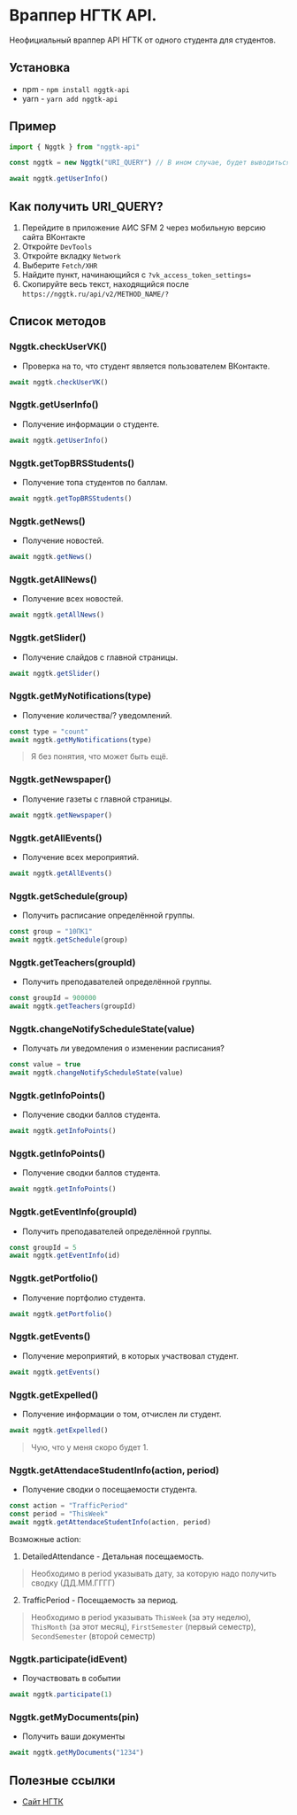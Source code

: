 # Враппер НГТК API.
Неофициальный враппер API НГТК от одного студента для студентов.

## Установка
* npm - `npm install nggtk-api`
* yarn - `yarn add nggtk-api`

## Пример
```js
import { Nggtk } from "nggtk-api"

const nggtk = new Nggtk("URI_QUERY") // В ином случае, будет выводиться ошибка "Sender's signature is not correct".

await nggtk.getUserInfo()
```

## Как получить URI_QUERY?
1. Перейдите в приложение АИС SFM 2 через мобильную версию сайта ВКонтакте
2. Откройте `DevTools`
3. Откройте вкладку `Network`
4. Выберите `Fetch/XHR`
5. Найдите пункт, начинающийся с `?vk_access_token_settings=`
6. Скопируйте весь текст, находящийся после `https://nggtk.ru/api/v2/METHOD_NAME/?`

## Список методов
### Nggtk.checkUserVK()
* Проверка на то, что студент является пользователем ВКонтакте.
```js
await nggtk.checkUserVK()
```

### Nggtk.getUserInfo()
* Получение информации о студенте.
```js
await nggtk.getUserInfo()
```

### Nggtk.getTopBRSStudents()
* Получение топа студентов по баллам.
```js
await nggtk.getTopBRSStudents()
```

### Nggtk.getNews()
* Получение новостей.
```js
await nggtk.getNews()
```

### Nggtk.getAllNews()
* Получение всех новостей.
```js
await nggtk.getAllNews()
```

### Nggtk.getSlider()
* Получение слайдов с главной страницы.
```js
await nggtk.getSlider()
```

### Nggtk.getMyNotifications(type)
* Получение количества/? уведомлений.
```js
const type = "count"
await nggtk.getMyNotifications(type)
```
> Я без понятия, что может быть ещё.

### Nggtk.getNewspaper()
* Получение газеты с главной страницы.
```js
await nggtk.getNewspaper()
```

### Nggtk.getAllEvents()
* Получение всех мероприятий.
```js
await nggtk.getAllEvents()
```

### Nggtk.getSchedule(group)
* Получить расписание определённой группы.
```js
const group = "10ПК1"
await nggtk.getSchedule(group)
```

### Nggtk.getTeachers(groupId)
* Получить преподавателей определённой группы.
```js
const groupId = 900000
await nggtk.getTeachers(groupId)
```

### Nggtk.changeNotifyScheduleState(value)
* Получать ли уведомления о изменении расписания?
```js
const value = true
await nggtk.changeNotifyScheduleState(value)
```

### Nggtk.getInfoPoints()
* Получение сводки баллов студента.
```js
await nggtk.getInfoPoints()
```

### Nggtk.getInfoPoints()
* Получение сводки баллов студента.
```js
await nggtk.getInfoPoints()
```

### Nggtk.getEventInfo(groupId)
* Получить преподавателей определённой группы.
```js
const groupId = 5
await nggtk.getEventInfo(id)
```

### Nggtk.getPortfolio()
* Получение портфолио студента.
```js
await nggtk.getPortfolio()
```

### Nggtk.getEvents()
* Получение мероприятий, в которых участвовал студент.
```js
await nggtk.getEvents()
```

### Nggtk.getExpelled()
* Получение информации о том, отчислен ли студент.
```js
await nggtk.getExpelled()
```
> Чую, что у меня скоро будет 1.

### Nggtk.getAttendaceStudentInfo(action, period)
* Получение сводки о посещаемости студента.
```js
const action = "TrafficPeriod"
const period = "ThisWeek"
await nggtk.getAttendaceStudentInfo(action, period)
```
Возможные action: 
1. DetailedAttendance - Детальная посещаемость.
> Необходимо в period указывать дату, за которую надо получить сводку (ДД.ММ.ГГГГ)

2. TrafficPeriod - Посещаемость за период.
> Необходимо в period указывать `ThisWeek` (за эту неделю), `ThisMonth` (за этот месяц), `FirstSemester` (первый семестр), `SecondSemester` (второй семестр)

### Nggtk.participate(idEvent)
* Поучаствовать в событии
```js
await nggtk.participate(1)
```

### Nggtk.getMyDocuments(pin)
* Получить ваши документы
```js
await nggtk.getMyDocuments("1234")
```

## Полезные ссылки
* [Сайт НГТК](https://nggtk.ru/)